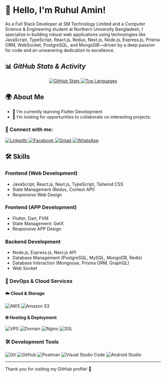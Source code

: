 # 👋 Hello, I'm Ruhul Amin!

As a Full Stack Developer at SM Technology Limited and a Computer Science & Engineering student at Northern University Bangladesh, I specialize in building robust web applications using technologies like JavaScript, TypeScript, React.js, Redux, Next.js, Node.js, Express.js, Prisma ORM, WebSocket, PostgreSQL, and MongoDB—driven by a deep passion for code and an unwavering dedication to excellence.

## 📊 *GitHub Stats & Activity*
<p align="center">
  <a href="https://github.com/ruhulamin-cse">
    <img src="https://github-readme-stats.vercel.app/api?username=ruhulamin-cse&show_icons=true&theme=tokyonight" alt="GitHub Stats" />
  </a>
  <a href="https://github.com/anuraghazra/github-readme-stats">
    <img src="https://github-readme-stats.vercel.app/api/top-langs/?username=ruhulamin-cse&layout=compact&theme=tokyonight" alt="Top Languages" />
  </a>
</p>



## 🌍 About Me

- 🌱 I’m currently learning Flutter Development  
- 💼 I’m looking for opportunities to collaborate on interesting projects.  

### 📱 Connect with me:
<p align="left">
  <a href="https://linkedin.com/in/ruhulamin-cse" target="_blank">
    <img src="https://img.shields.io/badge/LinkedIn-0077B5?style=for-the-badge&logo=linkedin&logoColor=white" alt="LinkedIn"/>
  </a>
  <a href="https://www.facebook.com/Ruhul.CSE.Coder" target="_blank">
    <img src="https://img.shields.io/badge/Facebook-1877F2?style=for-the-badge&logo=facebook&logoColor=white" alt="Facebook"/>
  </a>
  <a href="mailto:ruhulamin.cse56@gmail.com" target="_blank">
    <img src="https://img.shields.io/badge/Gmail-D14836?style=for-the-badge&logo=gmail&logoColor=white" alt="Gmail"/>
  </a>
  <a href="https://wa.me/+8801762717397" target="_blank">
    <img src="https://img.shields.io/badge/WhatsApp-25D366?style=for-the-badge&logo=whatsapp&logoColor=white" alt="WhatsApp"/>
  </a>
</p>




## 🛠️ Skills

### Frontend (Web Development)

- JavaScript, React.js, Next.js, TypeScript, Tailwind CSS
- State Management (Redux, Context API)
- Responsive Web Design

### Frontend (APP Development)

- Flutter, Dart, FVM
- State Management: GetX
- Responsive APP Design

### Backend Development

- Node.js, Express.js, Next.js API
- Database Management (PostgreSQL, MySQL, MongoDB, Redis)
- Database Interaction (Mongoose, Prisma ORM, GraphQL)
- Web Socket

### 🚀 DevOps & Cloud Services

#### ☁️ Cloud & Storage
<p align="left">
  <img src="https://img.shields.io/badge/AWS-232F3E?style=for-the-badge&logo=amazon-aws&logoColor=white" alt="AWS"/>
  <img src="https://img.shields.io/badge/Amazon%20S3-569A31?style=for-the-badge&logo=amazon-s3&logoColor=white" alt="Amazon S3"/>
</p>

#### 🌐 Hosting & Deployment
<p align="left">
  <img src="https://img.shields.io/badge/VPS-0078D7?style=for-the-badge&logo=windows&logoColor=white" alt="VPS"/>
  <img src="https://img.shields.io/badge/Domain-4285F4?style=for-the-badge&logo=google-domains&logoColor=white" alt="Domain"/>
  <img src="https://img.shields.io/badge/Nginx-009639?style=for-the-badge&logo=nginx&logoColor=white" alt="Nginx"/>
  <img src="https://img.shields.io/badge/SSL-FFD700?style=for-the-badge&logo=letsencrypt&logoColor=white" alt="SSL"/>
</p>

### 🛠 Development Tools

<p align="left">
  <img src="https://img.shields.io/badge/Git-F05032?style=for-the-badge&logo=git&logoColor=white" alt="Git"/>
  <img src="https://img.shields.io/badge/GitHub-181717?style=for-the-badge&logo=github&logoColor=white" alt="GitHub"/>
  <img src="https://img.shields.io/badge/Postman-FF6C37?style=for-the-badge&logo=postman&logoColor=white" alt="Postman"/>
  <img src="https://img.shields.io/badge/VS%20Code-007ACC?style=for-the-badge&logo=visual-studio-code&logoColor=white" alt="Visual Studio Code"/>
  <img src="https://img.shields.io/badge/Android%20Studio-3DDC84?style=for-the-badge&logo=android-studio&logoColor=white" alt="Android Studio"/>
</p>


---

Thank you for visiting my GitHub profile! 🌟
